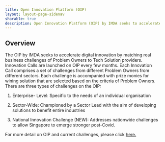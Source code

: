 ```yaml
---
title: Open Innovation Platform (OIP)
layout: layout-page-sidenav
sharable: true
description: Open Innovation Platform (OIP) by IMDA seeks to accelerate digital innovation by matching real business challenges of Problem Owners to Tech Solution providers.
---
```

Overview
--------

The OIP by IMDA seeks to accelerate digital innovation by matching real business challenges of Problem Owners to Tech Solution providers. Innovation Calls are launched on OIP every few months. Each Innovation Call comprises a set of challenges from different Problem Owners from different sectors. Each challenge is accompanied with prize monies for wining solution that are selected based on the criteria of Problem Owners. There are three types of challenges on the OIP:

1.  Enterprise- Level: Specific to the needs of an individual organisation

2.  Sector-Wide: Championed by a Sector Lead with the aim of developing solutions to benefit entire industries

3.  National Innovation Challenge (NEW): Addresses nationwide challenges to allow Singapore to emerge stronger post-Covid.


For more detail on OIP and current challenges, please click [here.](https://www.openinnovation.sg/about)
